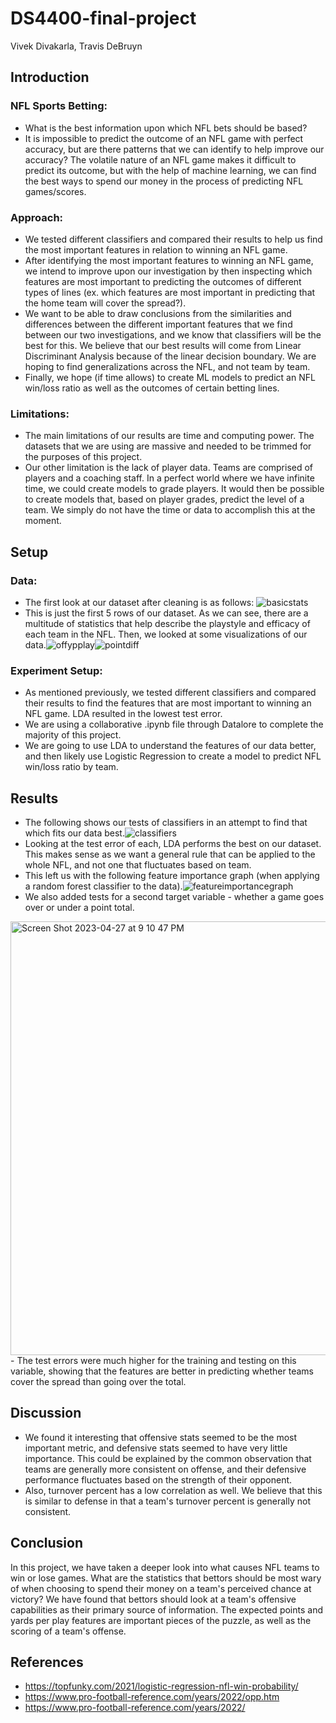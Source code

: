 # DS4400-final-project
Vivek Divakarla, Travis DeBruyn

## Introduction
### NFL Sports Betting:
- What is the best information upon which NFL bets should be based?
- It is impossible to predict the outcome of an NFL game with perfect accuracy, but are there patterns that we can identify to help improve our accuracy? The volatile nature of an NFL game makes it difficult to predict its outcome, but with the help of machine learning, we can find the best ways to spend our money in the process of predicting NFL games/scores.

### Approach:
- We tested different classifiers and compared their results to help us find the most important features in relation to winning an NFL game.
- After identifying the most important features to winning an NFL game, we intend to improve upon our investigation by then inspecting which features are most important to predicting the outcomes of different types of lines (ex. which features are most important in predicting that the home team will cover the spread?).
- We want to be able to draw conclusions from the similarities and differences between the different important features that we find between our two investigations, and we know that classifiers will be the best for this. We believe that our best results will come from Linear Discriminant Analysis because of the linear decision boundary. We are hoping to find generalizations across the NFL, and not team by team.
- Finally, we hope (if time allows) to create ML models to predict an NFL win/loss ratio as well as the outcomes of certain betting lines.


### Limitations:
- The main limitations of our results are time and computing power. The datasets that we are using are massive and needed to be trimmed for the purposes of this project.
- Our other limitation is the lack of player data. Teams are comprised of players and a coaching staff. In a perfect world where we have infinite time, we could create models to grade players. It would then be possible to create models that, based on player grades, predict the level of a team. We simply do not have the time or data to accomplish this at the moment.

## Setup
### Data:
- The first look at our dataset after cleaning is as follows: ![basicstats](https://user-images.githubusercontent.com/71042338/231732408-4a6026bb-f1e7-4a2c-a963-f5459caac0ea.png)
- This is just the first 5 rows of our dataset. As we can see, there are a multitude of statistics that help describe the playstyle and efficacy of each team in the NFL. Then, we looked at some visualizations of our data.![offypplay](https://user-images.githubusercontent.com/71042338/231737240-c92e601e-82aa-43a1-a057-9fd2bed00d1e.png)![pointdiff](https://user-images.githubusercontent.com/71042338/231736734-2d83cc75-38e5-4aee-b0bc-8d878fb736a7.png)


### Experiment Setup:
- As mentioned previously, we tested different classifiers and compared their results to find the features that are most important to winning an NFL game. LDA resulted in the lowest test error.
- We are using a collaborative .ipynb file through Datalore to complete the majority of this project.
- We are going to use LDA to understand the features of our data better, and then likely use Logistic Regression to create a model to predict NFL win/loss ratio by team.

## Results
- The following shows our tests of classifiers in an attempt to find that which fits our data best.![classifiers](https://user-images.githubusercontent.com/71042338/231737731-407f5297-0794-42b0-adb7-fa6c159dec90.png)
- Looking at the test error of each, LDA performs the best on our dataset. This makes sense as we want a general rule that can be applied to the whole NFL, and not one that fluctuates based on team.
- This left us with the following feature importance graph (when applying a random forest classifier to the data).![featureimportancegraph](https://user-images.githubusercontent.com/71042338/231738385-c30af62b-af83-44bc-ab6e-a618d1f82b65.png)
- We also added tests for a second target variable - whether a game goes over or under a point total. 
<img width="694" alt="Screen Shot 2023-04-27 at 9 10 47 PM" src="https://user-images.githubusercontent.com/11672096/235030684-20b2e94f-3649-44cf-8313-879aeec8aa29.png">
- The test errors were much higher for the training and testing on this variable, showing that the features are better in predicting whether teams cover the spread than going over the total. 

## Discussion
- We found it interesting that offensive stats seemed to be the most important metric, and defensive stats seemed to have very little importance. This could be explained by the common observation that teams are generally more consistent on offense, and their defensive performance fluctuates based on the strength of their opponent.
- Also, turnover percent has a low correlation as well. We believe that this is similar to defense in that a team's turnover percent is generally not consistent.

## Conclusion
In this project, we have taken a deeper look into what causes NFL teams to win or lose games. What are the statistics that bettors should be most wary of when choosing to spend their money on a team's perceived chance at victory? We have found that bettors should look at a team's offensive capabilities as their primary source of information. The expected points and yards per play features are important pieces of the puzzle, as well as the scoring of a team's offense.

## References
- https://topfunky.com/2021/logistic-regression-nfl-win-probability/
- https://www.pro-football-reference.com/years/2022/opp.htm
- https://www.pro-football-reference.com/years/2022/
